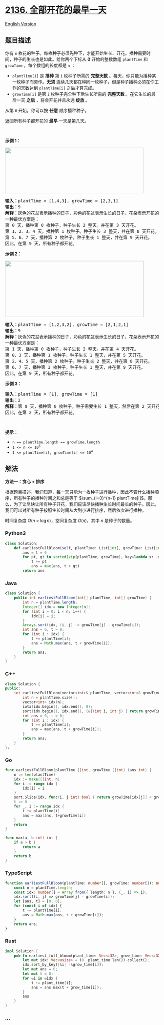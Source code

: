 # [2136. 全部开花的最早一天](https://leetcode.cn/problems/earliest-possible-day-of-full-bloom)

[English Version](/solution/2100-2199/2136.Earliest%20Possible%20Day%20of%20Full%20Bloom/README_EN.md)

## 题目描述

<!-- 这里写题目描述 -->

<p>你有 <code>n</code> 枚花的种子。每枚种子必须先种下，才能开始生长、开花。播种需要时间，种子的生长也是如此。给你两个下标从 <strong>0</strong> 开始的整数数组 <code>plantTime</code> 和 <code>growTime</code> ，每个数组的长度都是 <code>n</code> ：</p>

<ul>
	<li><code>plantTime[i]</code> 是 <strong>播种</strong> 第 <code>i</code> 枚种子所需的 <strong>完整天数</strong> 。每天，你只能为播种某一枚种子而劳作。<strong>无须</strong> 连续几天都在种同一枚种子，但是种子播种必须在你工作的天数达到 <code>plantTime[i]</code> 之后才算完成。</li>
	<li><code>growTime[i]</code> 是第 <code>i</code> 枚种子完全种下后生长所需的 <strong>完整天数 </strong>。在它生长的最后一天 <strong>之后</strong> ，将会开花并且永远 <strong>绽放</strong> 。</li>
</ul>

<p>从第 <code>0</code> 开始，你可以按 <strong>任意</strong> 顺序播种种子。</p>

<p>返回所有种子都开花的 <strong>最早</strong> 一天是第几天。</p>

<p>&nbsp;</p>

<p><strong>示例 1：</strong></p>
<img alt="" src="https://fastly.jsdelivr.net/gh/doocs/leetcode@main/solution/2100-2199/2136.Earliest%20Possible%20Day%20of%20Full%20Bloom/images/1.png" style="width: 453px; height: 149px;">
<pre><strong>输入：</strong>plantTime = [1,4,3], growTime = [2,3,1]
<strong>输出：</strong>9
<strong>解释：</strong>灰色的花盆表示播种的日子，彩色的花盆表示生长的日子，花朵表示开花的日子。
一种最优方案是：
第 0 天，播种第 0 枚种子，种子生长 2 整天。并在第 3 天开花。
第 1、2、3、4 天，播种第 1 枚种子。种子生长 3 整天，并在第 8 天开花。
第 5、6、7 天，播种第 2 枚种子。种子生长 1 整天，并在第 9 天开花。
因此，在第 9 天，所有种子都开花。 
</pre>

<p><strong>示例 2：</strong></p>
<img alt="" src="https://fastly.jsdelivr.net/gh/doocs/leetcode@main/solution/2100-2199/2136.Earliest%20Possible%20Day%20of%20Full%20Bloom/images/2.png" style="width: 454px; height: 184px;">
<pre><strong>输入：</strong>plantTime = [1,2,3,2], growTime = [2,1,2,1]
<strong>输出：</strong>9
<strong>解释：</strong>灰色的花盆表示播种的日子，彩色的花盆表示生长的日子，花朵表示开花的日子。 
一种最优方案是：
第 1 天，播种第 0 枚种子，种子生长 2 整天。并在第 4 天开花。
第 0、3 天，播种第 1 枚种子。种子生长 1 整天，并在第 5 天开花。
第 2、4、5 天，播种第 2 枚种子。种子生长 2 整天，并在第 8 天开花。
第 6、7 天，播种第 3 枚种子。种子生长 1 整天，并在第 9 天开花。
因此，在第 9 天，所有种子都开花。 
</pre>

<p><strong>示例 3：</strong></p>

<pre><strong>输入：</strong>plantTime = [1], growTime = [1]
<strong>输出：</strong>2
<strong>解释：</strong>第 0 天，播种第 0 枚种子。种子需要生长 1 整天，然后在第 2 天开花。
因此，在第 2 天，所有种子都开花。
</pre>

<p>&nbsp;</p>

<p><strong>提示：</strong></p>

<ul>
	<li><code>n == plantTime.length == growTime.length</code></li>
	<li><code>1 &lt;= n &lt;= 10<sup>5</sup></code></li>
	<li><code>1 &lt;= plantTime[i], growTime[i] &lt;= 10<sup>4</sup></code></li>
</ul>

## 解法

<!-- 这里可写通用的实现逻辑 -->

**方法一：贪心 + 排序**

根据题目描述，我们知道，每一天只能为一枚种子进行播种，因此不管什么播种顺序，所有种子的播种时间之和总是等于 $\sum_{i=0}^{n-1} plantTime[i]$。那么，为了让尽快让所有种子开花，我们应该尽快播种生长时间最长的种子。因此，我们可以对所有种子按照生长时间从大到小进行排序，然后依次进行播种。

时间复杂度 $O(n \times \log n)$，空间复杂度 $O(n)$。其中 $n$ 是种子的数量。

<!-- tabs:start -->

### **Python3**

<!-- 这里可写当前语言的特殊实现逻辑 -->

```python
class Solution:
    def earliestFullBloom(self, plantTime: List[int], growTime: List[int]) -> int:
        ans = t = 0
        for pt, gt in sorted(zip(plantTime, growTime), key=lambda x: -x[1]):
            t += pt
            ans = max(ans, t + gt)
        return ans
```

### **Java**

<!-- 这里可写当前语言的特殊实现逻辑 -->

```java
class Solution {
    public int earliestFullBloom(int[] plantTime, int[] growTime) {
        int n = plantTime.length;
        Integer[] idx = new Integer[n];
        for (int i = 0; i < n; i++) {
            idx[i] = i;
        }
        Arrays.sort(idx, (i, j) -> growTime[j] - growTime[i]);
        int ans = 0, t = 0;
        for (int i : idx) {
            t += plantTime[i];
            ans = Math.max(ans, t + growTime[i]);
        }
        return ans;
    }
}
```

### **C++**

```cpp
class Solution {
public:
    int earliestFullBloom(vector<int>& plantTime, vector<int>& growTime) {
        int n = plantTime.size();
        vector<int> idx(n);
        iota(idx.begin(), idx.end(), 0);
        sort(idx.begin(), idx.end(), [&](int i, int j) { return growTime[j] < growTime[i]; });
        int ans = 0, t = 0;
        for (int i : idx) {
            t += plantTime[i];
            ans = max(ans, t + growTime[i]);
        }
        return ans;
    }
};
```

### **Go**

```go
func earliestFullBloom(plantTime []int, growTime []int) (ans int) {
	n := len(plantTime)
	idx := make([]int, n)
	for i := range idx {
		idx[i] = i
	}
	sort.Slice(idx, func(i, j int) bool { return growTime[idx[j]] < growTime[idx[i]] })
	t := 0
	for _, i := range idx {
		t += plantTime[i]
		ans = max(ans, t+growTime[i])
	}
	return
}

func max(a, b int) int {
	if a > b {
		return a
	}
	return b
}
```

### **TypeScript**

```ts
function earliestFullBloom(plantTime: number[], growTime: number[]): number {
    const n = plantTime.length;
    const idx: number[] = Array.from({ length: n }, (_, i) => i);
    idx.sort((i, j) => growTime[j] - growTime[i]);
    let [ans, t] = [0, 0];
    for (const i of idx) {
        t += plantTime[i];
        ans = Math.max(ans, t + growTime[i]);
    }
    return ans;
}
```

### **Rust**

```rust
impl Solution {
    pub fn earliest_full_bloom(plant_time: Vec<i32>, grow_time: Vec<i32>) -> i32 {
        let mut idx: Vec<usize> = (0..plant_time.len()).collect();
        idx.sort_by_key(|&i| -&grow_time[i]);
        let mut ans = 0;
        let mut t = 0;
        for &i in &idx {
            t += plant_time[i];
            ans = ans.max(t + grow_time[i]);
        }
        ans
    }
}
```

### **...**

```

```

<!-- tabs:end -->
